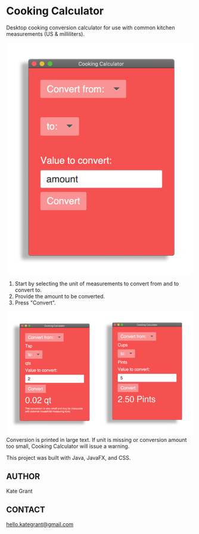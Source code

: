 # Cooking Calculator
Desktop cooking conversion calculator for use with common kitchen measurements (US & milliliters).

![Example: Java Cooking Conversion Calculator Start](images/cc-intro.jpg)
1. Start by selecting the unit of measurements to convert from and to convert to. 
2. Provide the amount to be converted. 
3. Press "Convert".

![Example: Java Cooking Conversion Calculator Usage](images/cc-usage.jpg)
Conversion is printed in large text.
If unit is missing or conversion amount too small, Cooking Calculator will issue a warning.



This project was built with Java, JavaFX, and CSS. 

## AUTHOR
Kate Grant

## CONTACT
hello.kategrant@gmail.com


